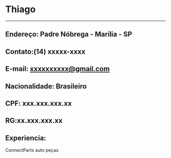# Thiago 

---


Endereço: Padre Nóbrega - Marília - SP
---
Contato:(14) xxxxx-xxxx
---
E-mail: xxxxxxxxxx@gmail.com
---
Nacionalidade: Brasileiro
---
CPF: xxx.xxx.xxx.xx
---
RG:xx.xxx.xxx.xx
---

Experiencia:
---

ConnectParts auto peças

